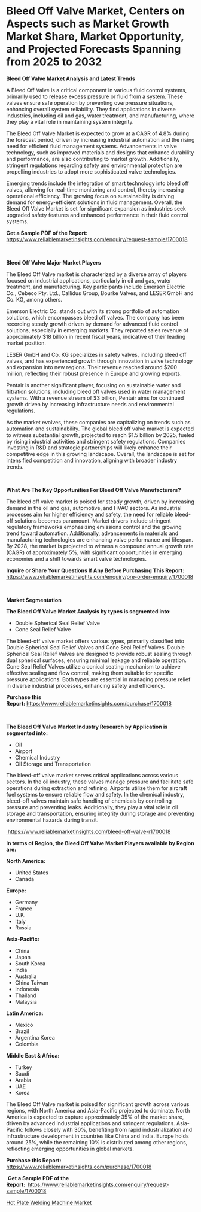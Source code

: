 <p><h1>Bleed Off Valve Market, Centers on Aspects such as Market Growth Market Share, Market Opportunity, and Projected Forecasts Spanning from 2025 to 2032</h1></p><p><strong>Bleed Off Valve Market Analysis and Latest Trends</strong></p>
<p><p>A Bleed Off Valve is a critical component in various fluid control systems, primarily used to release excess pressure or fluid from a system. These valves ensure safe operation by preventing overpressure situations, enhancing overall system reliability. They find applications in diverse industries, including oil and gas, water treatment, and manufacturing, where they play a vital role in maintaining system integrity.</p><p>The Bleed Off Valve Market is expected to grow at a CAGR of 4.8% during the forecast period, driven by increasing industrial automation and the rising need for efficient fluid management systems. Advancements in valve technology, such as improved materials and designs that enhance durability and performance, are also contributing to market growth. Additionally, stringent regulations regarding safety and environmental protection are propelling industries to adopt more sophisticated valve technologies.</p><p>Emerging trends include the integration of smart technology into bleed off valves, allowing for real-time monitoring and control, thereby increasing operational efficiency. The growing focus on sustainability is driving demand for energy-efficient solutions in fluid management. Overall, the Bleed Off Valve Market is set for significant expansion as industries seek upgraded safety features and enhanced performance in their fluid control systems.</p></p>
<p><strong>Get a Sample PDF of the Report:&nbsp;</strong> <a href="https://www.reliablemarketinsights.com/enquiry/request-sample/1700018?utm_campaign=2010&utm_medium=2&utm_source=Github&utm_content=ia&utm_term=09012025&utm_id=bleed-off-valve">https://www.reliablemarketinsights.com/enquiry/request-sample/1700018</a></p>
<p>&nbsp;</p>
<p><strong>Bleed Off Valve Major Market Players</strong></p>
<p><p>The Bleed Off Valve market is characterized by a diverse array of players focused on industrial applications, particularly in oil and gas, water treatment, and manufacturing. Key participants include Emerson Electric Co., Cebeco Pty. Ltd., Callidus Group, Bourke Valves, and LESER GmbH and Co. KG, among others.</p><p>Emerson Electric Co. stands out with its strong portfolio of automation solutions, which encompasses bleed off valves. The company has been recording steady growth driven by demand for advanced fluid control solutions, especially in emerging markets. They reported sales revenue of approximately $18 billion in recent fiscal years, indicative of their leading market position.</p><p>LESER GmbH and Co. KG specializes in safety valves, including bleed off valves, and has experienced growth through innovation in valve technology and expansion into new regions. Their revenue reached around $200 million, reflecting their robust presence in Europe and growing exports.</p><p>Pentair is another significant player, focusing on sustainable water and filtration solutions, including bleed off valves used in water management systems. With a revenue stream of $3 billion, Pentair aims for continued growth driven by increasing infrastructure needs and environmental regulations.</p><p>As the market evolves, these companies are capitalizing on trends such as automation and sustainability. The global bleed off valve market is expected to witness substantial growth, projected to reach $1.5 billion by 2025, fueled by rising industrial activities and stringent safety regulations. Companies investing in R&D and strategic partnerships will likely enhance their competitive edge in this growing landscape. Overall, the landscape is set for intensified competition and innovation, aligning with broader industry trends.</p></p>
<p>&nbsp;</p>
<p><strong>What Are The Key Opportunities For Bleed Off Valve Manufacturers?</strong></p>
<p><p>The bleed off valve market is poised for steady growth, driven by increasing demand in the oil and gas, automotive, and HVAC sectors. As industrial processes aim for higher efficiency and safety, the need for reliable bleed-off solutions becomes paramount. Market drivers include stringent regulatory frameworks emphasizing emissions control and the growing trend toward automation. Additionally, advancements in materials and manufacturing technologies are enhancing valve performance and lifespan. By 2028, the market is projected to witness a compound annual growth rate (CAGR) of approximately 5%, with significant opportunities in emerging economies and a shift towards smart valve technologies.</p></p>
<p><strong>Inquire or Share Your Questions If Any Before Purchasing This Report:</strong> <a href="https://www.reliablemarketinsights.com/enquiry/pre-order-enquiry/1700018?utm_campaign=2010&utm_medium=2&utm_source=Github&utm_content=ia&utm_term=09012025&utm_id=bleed-off-valve">https://www.reliablemarketinsights.com/enquiry/pre-order-enquiry/1700018</a></p>
<p>&nbsp;</p>
<p><strong>Market Segmentation</strong></p>
<p><strong>The Bleed Off Valve Market Analysis by types is segmented into:</strong></p>
<p><ul><li>Double Spherical Seal Relief Valve</li><li>Cone Seal Relief Valve</li></ul></p>
<p><p>The bleed-off valve market offers various types, primarily classified into Double Spherical Seal Relief Valves and Cone Seal Relief Valves. Double Spherical Seal Relief Valves are designed to provide robust sealing through dual spherical surfaces, ensuring minimal leakage and reliable operation. Cone Seal Relief Valves utilize a conical seating mechanism to achieve effective sealing and flow control, making them suitable for specific pressure applications. Both types are essential in managing pressure relief in diverse industrial processes, enhancing safety and efficiency.</p></p>
<p><strong>Purchase this Report:&nbsp;</strong><a href="https://www.reliablemarketinsights.com/purchase/1700018?utm_campaign=2010&utm_medium=2&utm_source=Github&utm_content=ia&utm_term=09012025&utm_id=bleed-off-valve">https://www.reliablemarketinsights.com/purchase/1700018</a></p>
<p>&nbsp;</p>
<p><strong>The Bleed Off Valve Market Industry Research by Application is segmented into:</strong></p>
<p><ul><li>Oil</li><li>Airport</li><li>Chemical Industry</li><li>Oil Storage and Transportation</li></ul></p>
<p><p>The bleed-off valve market serves critical applications across various sectors. In the oil industry, these valves manage pressure and facilitate safe operations during extraction and refining. Airports utilize them for aircraft fuel systems to ensure reliable flow and safety. In the chemical industry, bleed-off valves maintain safe handling of chemicals by controlling pressure and preventing leaks. Additionally, they play a vital role in oil storage and transportation, ensuring integrity during storage and preventing environmental hazards during transit.</p></p>
<p><a href="https://www.reliablemarketinsights.com/bleed-off-valve-r1700018?utm_campaign=2010&utm_medium=2&utm_source=Github&utm_content=ia&utm_term=09012025&utm_id=bleed-off-valve">&nbsp;https://www.reliablemarketinsights.com/bleed-off-valve-r1700018</a></p>
<p><strong>In terms of Region, the Bleed Off Valve Market Players available by Region are:</strong></p>
<p>
    <p> <strong> North America: </strong>
        <ul>
            <li>United States</li>
            <li>Canada</li>
        </ul>
        </p> 
    <p> <strong> Europe: </strong>
        <ul>
            <li>Germany</li>
            <li>France</li>
            <li>U.K.</li>
            <li>Italy</li>
            <li>Russia</li>
        </ul>
        </p> 
    <p> <strong> Asia-Pacific: </strong>
        <ul>
            <li>China</li>
            <li>Japan</li>
            <li>South Korea</li>
            <li>India</li>
            <li>Australia</li>
            <li>China Taiwan</li>
            <li>Indonesia</li>
            <li>Thailand</li>
            <li>Malaysia</li>
        </ul>
        </p> 
    <p> <strong> Latin America: </strong>
        <ul>
            <li>Mexico</li>
            <li>Brazil</li>
            <li>Argentina Korea</li>
            <li>Colombia</li>
        </ul>
        </p> 
    <p> <strong> Middle East & Africa: </strong>
        <ul>
            <li>Turkey</li>
            <li>Saudi</li>
            <li>Arabia</li>
            <li>UAE</li>
            <li>Korea</li>
        </ul>
    </p>
    </p>
<p><p>The Bleed Off Valve market is poised for significant growth across various regions, with North America and Asia-Pacific projected to dominate. North America is expected to capture approximately 35% of the market share, driven by advanced industrial applications and stringent regulations. Asia-Pacific follows closely with 30%, benefiting from rapid industrialization and infrastructure development in countries like China and India. Europe holds around 25%, while the remaining 10% is distributed among other regions, reflecting emerging opportunities in global markets.</p></p>
<p><strong>Purchase this Report: </strong><a href="https://www.reliablemarketinsights.com/purchase/1700018?utm_campaign=2010&utm_medium=2&utm_source=Github&utm_content=ia&utm_term=09012025&utm_id=bleed-off-valve">https://www.reliablemarketinsights.com/purchase/1700018</a></p>
<p>&nbsp;<strong>Get a Sample PDF of the Report:&nbsp;&nbsp;</strong><a href="https://www.reliablemarketinsights.com/enquiry/request-sample/1700018?utm_campaign=2010&utm_medium=2&utm_source=Github&utm_content=ia&utm_term=09012025&utm_id=bleed-off-valve">https://www.reliablemarketinsights.com/enquiry/request-sample/1700018</a></p>
<p><strong></strong></p>
<p><p><a href="https://github.com/mahnoor2003/Market-Research-Report-List-6/blob/main/hot-plate-welding-machine-market.md?utm_campaign=2010&utm_medium=2&utm_source=Github&utm_content=ia&utm_term=09012025&utm_id=bleed-off-valve">Hot Plate Welding Machine Market</a></p></p>
